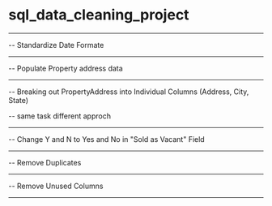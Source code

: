 # sql_data_cleaning_project


-----------------------------------------------------

-- Standardize Date Formate

-----------------------------------------------------

-- Populate Property address data

-----------------------------------------------------

-- Breaking out PropertyAddress into Individual Columns (Address, City, State)

-- same task different approch

-----------------------------------------------------

-- Change Y and N to Yes and No in "Sold as Vacant" Field

-----------------------------------------------------

-- Remove Duplicates

-----------------------------------------------------

-- Remove Unused Columns

-----------------------------------------------------
